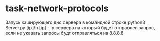 # task-network-protocols

Запуск кэширующего днс сервера
в командной строке python3 Server.py [ip]\n
[ip] - ip сервера на который будет отправлен запрос, если не указать запросы будт отправляться на 8.8.8.8
